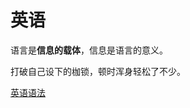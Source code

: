 # 英语

语言是**信息的载体**，信息是语言的意义。

打破自己设下的枷锁，顿时浑身轻松了不少。

[英语语法](https://www.bilibili.com/video/BV1Z4411C7jG?p=1)